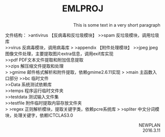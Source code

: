 # <p align="center">EMLPROJ</p>
<p align="right">This is some text in a very short paragraph</p>
文件结构：
>antivirus 【反病毒和反垃圾模块】
>>spam 反垃圾模块，调用垃圾库</br> 
>>virus 反病毒模块，调用病毒库
>
>appendix 【附件处理模块】
>>jpeg jpeg图像文件处理，主要提取图片extra信息，调用exif库实现</br> 
>>pdf PDF文本文件提取和附加信息提取</br> 
>>zips 解压缩文件提取和处理</br> 
>
>gmime 邮件格式解析和附件提取，依赖gmime2.6.11实现
>
>main 主函数入口部分
>>bc 临时文件</br> 
>>Data 系统测试依赖库</br> 
>>temps 程序运行临时文件夹</br>
>>testdata 测试输入文件集</br>
>>testfile 附件临时提取内容存放文件夹</br>
>
>regex 正则解析模块，提取关键字类，依赖pcre系统库
>
>spliter 中文分词模块，处理关键字，依赖ICTCLAS3.0


<p align="right">NEWPLAN </br>2016.3.11</p>


